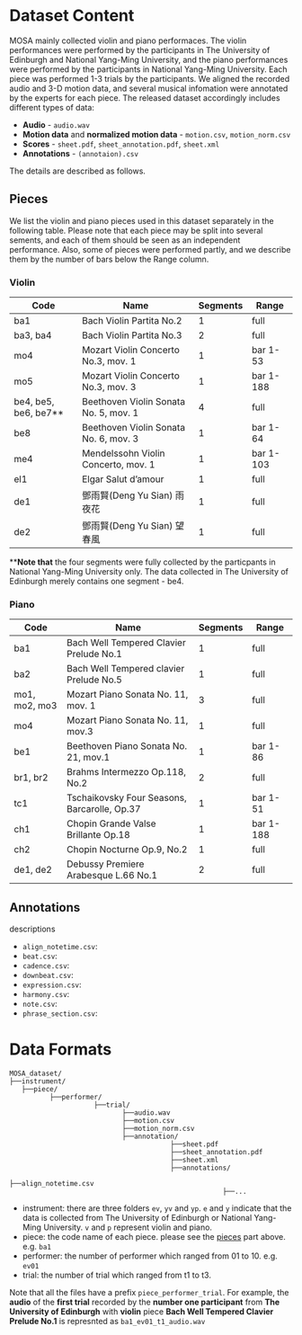 # Dataset Content
MOSA mainly collected violin and piano performaces. The violin performances were performed by the participants in The University of Edinburgh and National Yang-Ming University, and the piano performances were performed by the participants in National Yang-Ming University. Each piece was performed 1-3 trials by the participants. We aligned the recorded audio and 3-D motion data, and several musical infomation were annotated by the experts for each piece. 
The released dataset accordingly includes different types of data:
* **Audio** - `audio.wav`
* **Motion data** and **normalized motion data** - `motion.csv`, `motion_norm.csv`
* **Scores** - `sheet.pdf`, `sheet_annotation.pdf`, `sheet.xml`
* **Annotations** - `(annotaion).csv`
  
The details are described as follows.

## Pieces
We list the violin and piano pieces used in this dataset separately in the following table. Please note that each piece may be split into several sements, and each of them should be seen as an independent performance. Also, some of pieces were performed partly, and we describe them by the number of bars below the Range column.
### Violin
|Code | Name | Segments | Range	|
|--------------|--------------	|--------------	| ----------------------|
|ba1| Bach Violin Partita No.2                              	| 1 | full      | 
|ba3, ba4| Bach Violin Partita No.3                     	    | 2 | full      |
|mo4| Mozart Violin Concerto No.3, mov. 1               	    | 1 | bar 1-53  |
|mo5| Mozart Violin Concerto No.3, mov. 3       	            | 1 | bar 1-188 |
|be4, be5, be6, be7**| Beethoven Violin Sonata No. 5, mov. 1 	| 4 | full      |
|be8| Beethoven Violin Sonata No. 6, mov. 3      	            | 1 | bar 1-64  |
|me4| Mendelssohn Violin Concerto, mov. 1                  	  | 1 | bar 1-103 |
|el1| Elgar Salut d’amour                                 	  | 1 | full      |
|de1| 鄧雨賢(Deng Yu Sian) ⾬夜花                            	| 1 | full      |
|de2| 鄧雨賢(Deng Yu Sian) 望春風      	                      | 1 | full      |

****Note that** the four segments were fully collected by the particpants in National Yang-Ming University only. The data collected in The University of Edinburgh merely contains one segment - be4.

### Piano
|Code | Name | Segments | Range	|
|--------------|--------------	|--------------	| ----------------------|
|ba1| Bach Well Tempered Clavier Prelude No.1       | 1 | full      | 
|ba2| Bach Well Tempered clavier Prelude No.5       | 1 | full      |
|mo1, mo2, mo3| Mozart Piano Sonata No. 11, mov. 1  | 3 | full      |
|mo4| Mozart Piano Sonata No. 11, mov.3     	      | 1 | full      |
|be1| Beethoven Piano Sonata No. 21, mov.1 	        | 1 | bar 1-86  |
|br1, br2| Brahms Intermezzo Op.118, No.2     	    | 2 | full      |
|tc1| Tschaikovsky Four Seasons, Barcarolle, Op.37  | 1 | bar 1-51  |
|ch1| Chopin Grande Valse Brillante Op.18        	  | 1 | bar 1-188 |
|ch2| Chopin Nocturne Op.9, No.2                   	| 1 | full      |
|de1, de2| Debussy Premiere Arabesque L.66 No.1     | 2 | full      |

## Annotations
descriptions
* ``align_notetime.csv``:
* ``beat.csv``:
* ``cadence.csv``:
* ``downbeat.csv``:
* ``expression.csv``:
* ``harmony.csv``:
* ``note.csv``:
* ``phrase_section.csv``:

# Data Formats
```
MOSA_dataset/
├──instrument/
   ├──piece/
          ├──performer/
                     ├──trial/
                            ├──audio.wav
                            ├──motion.csv
                            ├──motion_norm.csv
                            ├──annotation/
                                        ├──sheet.pdf
                                        ├──sheet_annotation.pdf
                                        ├──sheet.xml
                                        ├──annotations/
                                                     ├──align_notetime.csv
                                                     ├──...

```
* instrument: there are three folders ``ev``, ``yv`` and ``yp``. ``e`` and ``y`` indicate that the data is collected from The University of Edinburgh or National Yang-Ming University. ``v`` and ``p`` represent violin and piano.
* piece: the code name of each piece. please see the [pieces](https://github.com/yufenhuang/MOSA-Music-mOtion-and-Semantic-Annotation-dataset/edit/main/MOSA-dataset/dataset.md#pieces) part above. e.g. ``ba1``
* performer: the number of performer which ranged from 01 to 10. e.g. ``ev01``
* trial: the number of trial which ranged from t1 to t3.  

Note that all the files have a prefix ``piece_performer_trial``. For example, the __audio__ of the __first trial__ recorded by the __number one participant__ from __The University of Edinburgh__ with __violin__ piece __Bach Well Tempered Clavier Prelude No.1__ is represnted as ``ba1_ev01_t1_audio.wav``
